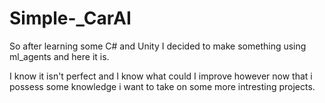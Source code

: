 # Simple-_CarAI
So after learning some C# and Unity I decided to make something using ml_agents and here it is.

I know it isn't perfect and I know what could I improve however now that i possess some knowledge i want to take on some more intresting projects.
